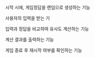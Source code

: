 시작 시에, 게임정답을 랜덤으로 생성하는 기능

사용자의 입력을 받는 기

입력과 정답을 비교하여 유사도 계산하는 기능

계산 결과를 출력하는 기능

게임 종료 후 재시작 여부를 확인하는 기능
